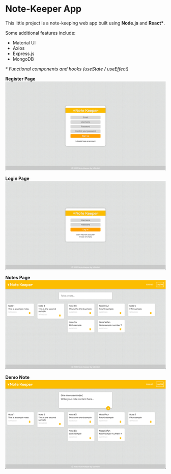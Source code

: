 # Note-Keeper App  
  
This little project is a note-keeping web app built using __Node.js__ and __React\*__.  
  
Some additional features include:  
* Material UI  
* Axios  
* Express.js  
* MongoDB  
  
_\* Functional components and hooks (useState / useEffect)_  
  
__Register Page__  
![Register page](/screenshots/register_page.png)  
  
__Login Page__  
![Login page](/screenshots/login_page.png)  
  
__Notes Page__  
![Notes page](/screenshots/notes_page.png)  
  
__Demo Note__  
![Demo note](/screenshots/demo_note.png)  
  
